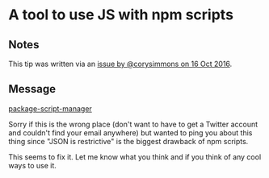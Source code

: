# A tool to use JS with npm scripts

## Notes

This tip was written via an [issue by @corysimmons on 16 Oct 2016](https://github.com/keithamus/npm-scripts-example/issues/38).

## Message

[package-script-manager](https://github.com/corysimmons/package-script-manager)

Sorry if this is the wrong place (don't want to have to get a Twitter account and couldn't find your email anywhere) but wanted to ping you about this thing since "JSON is restrictive" is the biggest drawback of npm scripts.

This seems to fix it. Let me know what you think and if you think of any cool ways to use it.

